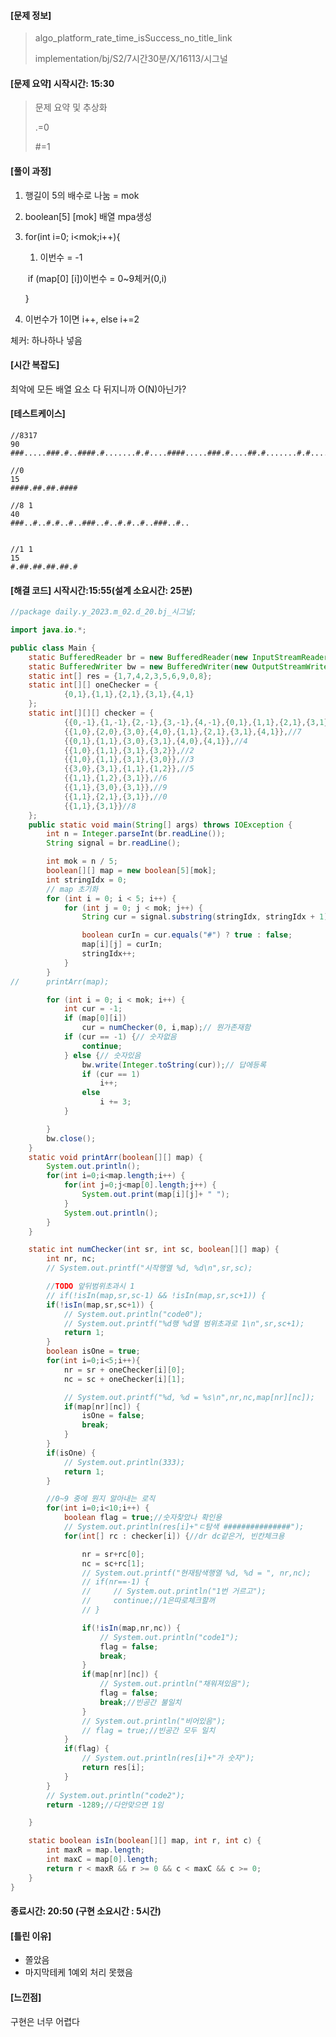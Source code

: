                                                                                                                                                                                                                                                                                                     

#### [문제 정보]
>  algo_platform_rate_time_isSuccess_no_title_link
>
>   implementation/bj/S2/7시간30분/X/16113/시그널

#### [문제 요약] 시작시간: 15:30

> 문제 요약 및 추상화
>
> .=0
>
> #=1
>
> 

#### [풀이 과정]

1. 행길이 5의 배수로 나눔 = mok

2. boolean[5] [mok] 배열 mpa생성

3. for(int i=0; i<mok;i++){

   1. 이번수 = -1

   ​	if (map[0] [i])이번수 =  0~9체커(0,i)

   }

4. 이번수가 1이면 i++, else i+=2



체커: 하나하나 넣음

#### [시간 복잡도]

최악에 모든 배열 요소 다 뒤지니까 O(N)아닌가?



#### [테스트케이스]

```
//8317
90
###.....###.#..####.#.......#.#....####.....###.#....##.#.......#.#....####.....###.#....#

//0
15
####.##.##.####

//8 1
40
###..#..#.#..#..###..#..#.#..#..###..#..


//1 1
15
#.##.##.##.##.#
```



#### [해결 코드] 시작시간:15:55(설계 소요시간: 25분)

```java
//package daily.y_2023.m_02.d_20.bj_시그널;

import java.io.*;

public class Main {
    static BufferedReader br = new BufferedReader(new InputStreamReader(System.in));
    static BufferedWriter bw = new BufferedWriter(new OutputStreamWriter(System.out));
    static int[] res = {1,7,4,2,3,5,6,9,0,8};
    static int[][] oneChecker = {
            {0,1},{1,1},{2,1},{3,1},{4,1}
    };
    static int[][][] checker = {
            {{0,-1},{1,-1},{2,-1},{3,-1},{4,-1},{0,1},{1,1},{2,1},{3,1},{4,1}},//1
            {{1,0},{2,0},{3,0},{4,0},{1,1},{2,1},{3,1},{4,1}},//7
            {{0,1},{1,1},{3,0},{3,1},{4,0},{4,1}},//4
            {{1,0},{1,1},{3,1},{3,2}},//2
            {{1,0},{1,1},{3,1},{3,0}},//3
            {{3,0},{3,1},{1,1},{1,2}},//5
            {{1,1},{1,2},{3,1}},//6
            {{1,1},{3,0},{3,1}},//9
            {{1,1},{2,1},{3,1}},//0
            {{1,1},{3,1}}//8
    };
    public static void main(String[] args) throws IOException {
        int n = Integer.parseInt(br.readLine());
        String signal = br.readLine();

        int mok = n / 5;
        boolean[][] map = new boolean[5][mok];
        int stringIdx = 0;
        // map 초기화
        for (int i = 0; i < 5; i++) {
            for (int j = 0; j < mok; j++) {
                String cur = signal.substring(stringIdx, stringIdx + 1);

                boolean curIn = cur.equals("#") ? true : false;
                map[i][j] = curIn;
                stringIdx++;
            }
        }
//		printArr(map);

        for (int i = 0; i < mok; i++) {
            int cur = -1;
            if (map[0][i])
                cur = numChecker(0, i,map);// 뭔가존재함
            if (cur == -1) {// 숫자없음
                continue;
            } else {// 숫자있음
                bw.write(Integer.toString(cur));// 답에등록
                if (cur == 1)
                    i++;
                else
                    i += 3;
            }

        }
        bw.close();
    }
    static void printArr(boolean[][] map) {
        System.out.println();
        for(int i=0;i<map.length;i++) {
            for(int j=0;j<map[0].length;j++) {
                System.out.print(map[i][j]+ " ");
            }
            System.out.println();
        }
    }

    static int numChecker(int sr, int sc, boolean[][] map) {
        int nr, nc;
		// System.out.printf("시작행열 %d, %d\n",sr,sc);

        //TODO 앞뒤범위초과시 1
        // if(!isIn(map,sr,sc-1) && !isIn(map,sr,sc+1)) {
        if(!isIn(map,sr,sc+1)) {
			// System.out.println("code0");
            // System.out.printf("%d행 %d열 범위초과로 1\n",sr,sc+1);
            return 1;
        }
        boolean isOne = true;
        for(int i=0;i<5;i++){
            nr = sr + oneChecker[i][0];
            nc = sc + oneChecker[i][1];

            // System.out.printf("%d, %d = %s\n",nr,nc,map[nr][nc]);
            if(map[nr][nc]) {
                isOne = false;
                break;
            }
        }
        if(isOne) {
            // System.out.println(333);
            return 1;
        }

        //0~9 중에 뭔지 알아내는 로직
        for(int i=0;i<10;i++) {
            boolean flag = true;//숫자찾았나 확인용
			// System.out.println(res[i]+"ㄷ탐색 ###############");
            for(int[] rc : checker[i]) {//dr dc같은거, 빈칸체크용

                nr = sr+rc[0];
                nc = sc+rc[1];
				// System.out.printf("현재탐색행열 %d, %d = ", nr,nc);
                // if(nr==-1) {
                //     // System.out.println("1번 거르고");
                //     continue;//1은따로체크할꺼
                // }

                if(!isIn(map,nr,nc)) {
					// System.out.println("code1");
                    flag = false;
                    break;
                }
                if(map[nr][nc]) {
					// System.out.println("채워져있음");
                    flag = false;
                    break;//빈공간 불일치
                }
				// System.out.println("비어있음");
                // flag = true;//빈공간 모두 일치
            }
            if(flag) {
				// System.out.println(res[i]+"가 숫자");
                return res[i];
            }
        }
		// System.out.println("code2");
        return -1289;//다안맞으면 1임

    }

    static boolean isIn(boolean[][] map, int r, int c) {
        int maxR = map.length;
        int maxC = map[0].length;
        return r < maxR && r >= 0 && c < maxC && c >= 0;
    }
}


```

#### 종료시간: 20:50 (구현 소요시간 : 5시간)



#### [틀린 이유]

- 쫄았음
- 마지막테케 1예외 처리 못했음

#### [느낀점]

구현은 너무 어렵다